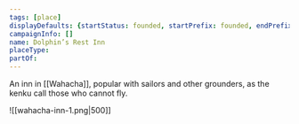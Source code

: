 ```yaml
---
tags: [place]
displayDefaults: {startStatus: founded, startPrefix: founded, endPrefix: destroyed, endStatus: destroyed}
campaignInfo: []
name: Dolphin’s Rest Inn
placeType:
partOf:
---
```


An inn in [[Wahacha]], popular with sailors and other grounders, as the kenku call those who cannot fly. 

![[wahacha-inn-1.png|500]]